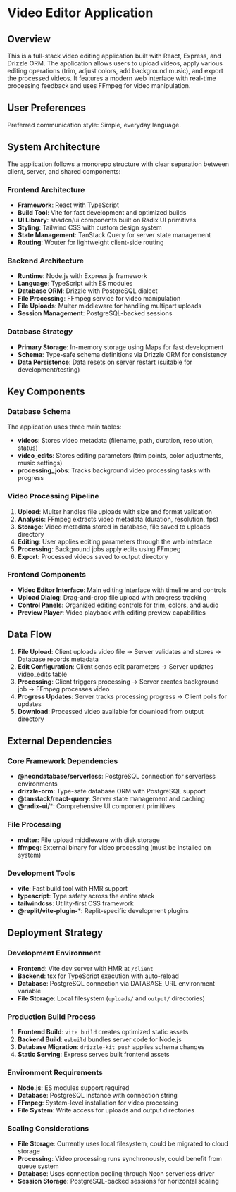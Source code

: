 # Video Editor Application

## Overview

This is a full-stack video editing application built with React, Express, and Drizzle ORM. The application allows users to upload videos, apply various editing operations (trim, adjust colors, add background music), and export the processed videos. It features a modern web interface with real-time processing feedback and uses FFmpeg for video manipulation.

## User Preferences

Preferred communication style: Simple, everyday language.

## System Architecture

The application follows a monorepo structure with clear separation between client, server, and shared components:

### Frontend Architecture
- **Framework**: React with TypeScript
- **Build Tool**: Vite for fast development and optimized builds
- **UI Library**: shadcn/ui components built on Radix UI primitives
- **Styling**: Tailwind CSS with custom design system
- **State Management**: TanStack Query for server state management
- **Routing**: Wouter for lightweight client-side routing

### Backend Architecture
- **Runtime**: Node.js with Express.js framework
- **Language**: TypeScript with ES modules
- **Database ORM**: Drizzle with PostgreSQL dialect
- **File Processing**: FFmpeg service for video manipulation
- **File Uploads**: Multer middleware for handling multipart uploads
- **Session Management**: PostgreSQL-backed sessions

### Database Strategy
- **Primary Storage**: In-memory storage using Maps for fast development
- **Schema**: Type-safe schema definitions via Drizzle ORM for consistency
- **Data Persistence**: Data resets on server restart (suitable for development/testing)

## Key Components

### Database Schema
The application uses three main tables:
- **videos**: Stores video metadata (filename, path, duration, resolution, status)
- **video_edits**: Stores editing parameters (trim points, color adjustments, music settings)
- **processing_jobs**: Tracks background video processing tasks with progress

### Video Processing Pipeline
1. **Upload**: Multer handles file uploads with size and format validation
2. **Analysis**: FFmpeg extracts video metadata (duration, resolution, fps)
3. **Storage**: Video metadata stored in database, file saved to uploads directory
4. **Editing**: User applies editing parameters through the web interface
5. **Processing**: Background jobs apply edits using FFmpeg
6. **Export**: Processed videos saved to output directory

### Frontend Components
- **Video Editor Interface**: Main editing interface with timeline and controls
- **Upload Dialog**: Drag-and-drop file upload with progress tracking
- **Control Panels**: Organized editing controls for trim, colors, and audio
- **Preview Player**: Video playback with editing preview capabilities

## Data Flow

1. **File Upload**: Client uploads video file → Server validates and stores → Database records metadata
2. **Edit Configuration**: Client sends edit parameters → Server updates video_edits table
3. **Processing**: Client triggers processing → Server creates background job → FFmpeg processes video
4. **Progress Updates**: Server tracks processing progress → Client polls for updates
5. **Download**: Processed video available for download from output directory

## External Dependencies

### Core Framework Dependencies
- **@neondatabase/serverless**: PostgreSQL connection for serverless environments
- **drizzle-orm**: Type-safe database ORM with PostgreSQL support
- **@tanstack/react-query**: Server state management and caching
- **@radix-ui/***: Comprehensive UI component primitives

### File Processing
- **multer**: File upload middleware with disk storage
- **ffmpeg**: External binary for video processing (must be installed on system)

### Development Tools
- **vite**: Fast build tool with HMR support
- **typescript**: Type safety across the entire stack
- **tailwindcss**: Utility-first CSS framework
- **@replit/vite-plugin-***: Replit-specific development plugins

## Deployment Strategy

### Development Environment
- **Frontend**: Vite dev server with HMR at `/client`
- **Backend**: tsx for TypeScript execution with auto-reload
- **Database**: PostgreSQL connection via DATABASE_URL environment variable
- **File Storage**: Local filesystem (`uploads/` and `output/` directories)

### Production Build Process
1. **Frontend Build**: `vite build` creates optimized static assets
2. **Backend Build**: `esbuild` bundles server code for Node.js
3. **Database Migration**: `drizzle-kit push` applies schema changes
4. **Static Serving**: Express serves built frontend assets

### Environment Requirements
- **Node.js**: ES modules support required
- **Database**: PostgreSQL instance with connection string
- **FFmpeg**: System-level installation for video processing
- **File System**: Write access for uploads and output directories

### Scaling Considerations
- **File Storage**: Currently uses local filesystem, could be migrated to cloud storage
- **Processing**: Video processing runs synchronously, could benefit from queue system
- **Database**: Uses connection pooling through Neon serverless driver
- **Session Storage**: PostgreSQL-backed sessions for horizontal scaling
